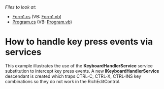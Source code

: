 <!-- default file list -->
*Files to look at*:

* [Form1.cs](./CS/KeyboardHandler/Form1.cs) (VB: [Form1.vb](./VB/KeyboardHandler/Form1.vb))
* [Program.cs](./CS/KeyboardHandler/Program.cs) (VB: [Program.vb](./VB/KeyboardHandler/Program.vb))
<!-- default file list end -->
# How to handle key press events via services


<p>This example illustrates the use of the <strong>KeyboardHandlerService</strong> service substitution to intercept key press events. A new<strong> IKeyboardHandlerService</strong> descendant is created which traps CTRL-C, CTRL-X, CTRL-INS key combinations so they do not work in the RichEditControl.</p>

<br/>



